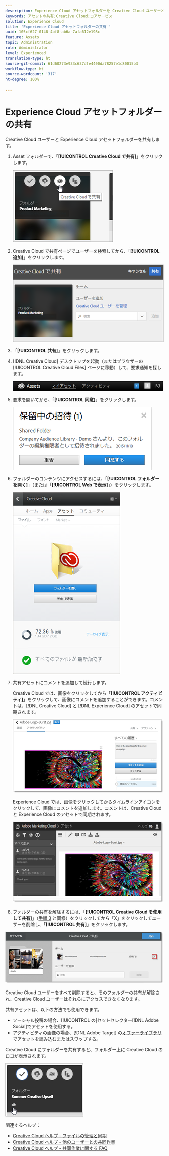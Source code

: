 ```yaml
---
description: Experience Cloud アセットフォルダーを Creative Cloud ユーザーと共有する方法。
keywords: アセットの共有;Creative Cloud;コアサービス
solution: Experience Cloud
title: 'Experience Cloud アセットフォルダーの共有 '
uuid: 105cf627-0148-4bf8-ab6a-7afa612e198c
feature: Assets
topic: Administration
role: Administrator
level: Experienced
translation-type: ht
source-git-commit: 61d60273e933c637dfe4400da78257e1c80015b3
workflow-type: ht
source-wordcount: '317'
ht-degree: 100%

---
```



# Experience Cloud アセットフォルダーの共有

Creative Cloud ユーザーと Experience Cloud アセットフォルダーを共有します。

1. Asset フォルダーで、「**[!UICONTROL Creative Cloud で共有]**」をクリックします。

   ![手順の結果](assets/asset-share-cc.png)
1. Creative Cloud で共有ページでユーザーを検索してから、「**[!UICONTROL 追加]**」をクリックします。

   ![](assets/asset-share-cc-page.png)

1. 「**[!UICONTROL 共有]**」をクリックします。
1. [!DNL Creative Cloud] デスクトップを起動（またはブラウザーの [!UICONTROL Creative Cloud Files] ページに移動）して、要求通知を探します。

   ![](assets/cc_share_request.png)
1. 要求を開いてから、「**[!UICONTROL 同意]**」をクリックします。

   ![手順の結果](assets/cc_share_accept.png)
1. フォルダーのコンテンツにアクセスするには、「**[!UICONTROL フォルダーを開く]**」（または「**[!UICONTROL Web で表示]**」）をクリックします。

   ![手順の結果](assets/creative_cloud_open_folder.png)
1. 共有アセットにコメントを追加して続行します。

   Creative Cloud では、画像をクリックしてから「**[!UICONTROL アクティビティ]**」をクリックして、画像にコメントを追加することができます。コメントは、[!DNL Creative Cloud] と [!DNL Experience Cloud] のアセットで同期されます。

   ![](assets/asset_comment_cc.png)

   Experience Cloud では、画像をクリックしてからタイムラインアイコンをクリックして、画像にコメントを追加します。コメントは、Creative Cloud と Experience Cloud のアセットで同期されます。

   ![](assets/asset_comment_mac.png)

1. フォルダーの共有を解除するには、「**[!UICONTROL Creative Cloud を使用して共有]**」（[手順 3](../experience-cloud-assets/t-share-creative-cloud.md#step_BA17CFA185284641A9B878BA29551996) と同様）をクリックしてから「X」をクリックしてユーザーを削除し、「**[!UICONTROL 共有]**」をクリックします。

![](assets/asset_remove_user.png)

Creative Cloud ユーザーをすべて削除すると、そのフォルダーの共有が解除され、Creative Cloud ユーザーはそれらにアクセスできなくなります。

共有アセットは、以下の方法でも使用できます。

* ソーシャル投稿の場合、[!UICONTROL  の]セットセレクター[!DNL Adobe Social]でアセットを使用する。
* アクティビティの画像の場合、[!DNL Adobe Target] の[オファーライブラリ](https://docs.adobe.com/help/ja-JP/target/using/experiences/offers/manage-content.html)でアセットを読み込むまたはスワップする。

Creative Cloud にフォルダーを共有すると、フォルダー上に Creative Cloud のロゴが表示されます。

![](assets/asset-cc-logo.png)

関連するヘルプ：

* [Creative Cloud ヘルプ - ファイルの管理と同期](https://helpx.adobe.com/jp/creative-cloud/help/sync-files.html)
* [Creative Cloud ヘルプ - 他のユーザーとの共同作業](https://helpx.adobe.com/jp/creative-cloud/help/collaboration.html)
* [Creative Cloud ヘルプ - 共同作業に関する FAQ](https://helpx.adobe.com/jp/creative-cloud/help/collaboration-faq.html)
